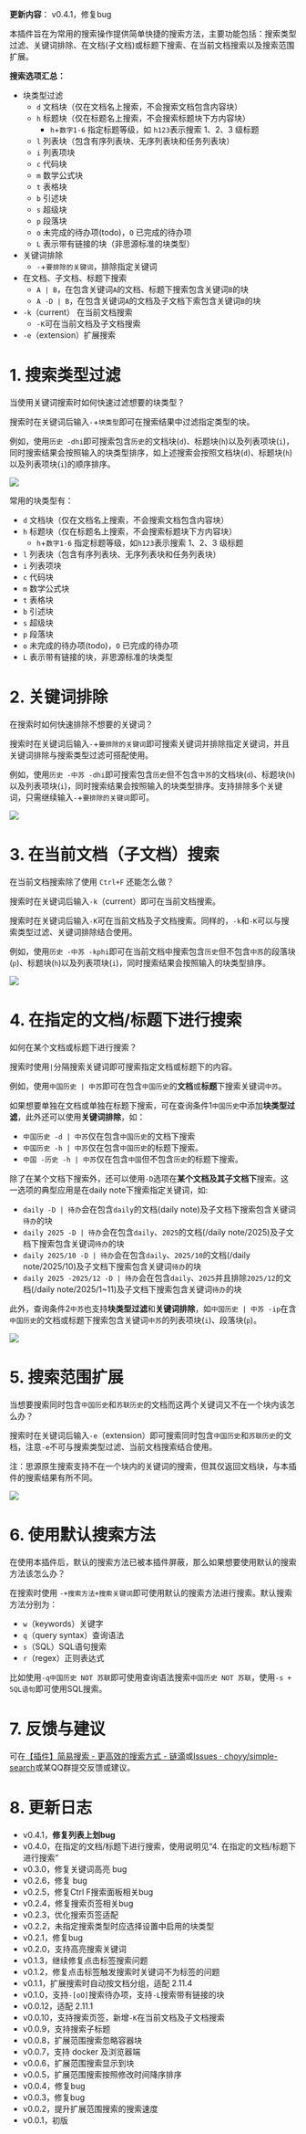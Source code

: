 **更新内容**： v0.4.1，修复bug

本插件旨在为常用的搜索操作提供简单快捷的搜索方法，主要功能包括：搜索类型过滤、关键词排除、在文档(子文档)或标题下搜索、在当前文档搜索以及搜索范围扩展。

**搜索选项汇总：**

- 块类型过滤
  - `d` 文档块（仅在文档名上搜索，不会搜索文档包含内容块）
  - `h` 标题块（仅在标题名上搜索，不会搜索标题块下方内容块）
    - `h`+`数字1-6` 指定标题等级，如 `h123`表示搜索 1、2、3 级标题
  - `l` 列表块（包含有序列表块、无序列表块和任务列表块）
  - `i` 列表项块
  - `c` 代码块
  - `m` 数学公式块
  - `t` 表格块
  - `b` 引述块
  - `s` 超级块
  - `p` 段落块
  - `o` 未完成的待办项(todo)，`O` 已完成的待办项
  - `L` 表示带有链接的块（非思源标准的块类型）
- 关键词排除
  - `-`+`要排除的关键词`，排除指定关键词
- 在文档、子文档、标题下搜索
  - `A | B`，在包含关键词`A`的文档、标题下搜索包含关键词`B`的块
  - `A -D | B`，在包含关键词`A`的文档及子文档下索包含关键词`B`的块
- `-k`（current） 在当前文档搜索
  - `-K`可在当前文档及子文档搜索
- `-e`（extension）扩展搜索

# 1. 搜索类型过滤

当使用关键词搜索时如何快速过滤想要的块类型？

搜索时在关键词后输入`-`+`块类型`即可在搜索结果中过滤指定类型的块。

例如，使用`历史 -dhi`即可搜索包含`历史`的文档块(`d`)、标题块(`h`)以及列表项块(`i`)，同时搜索结果会按照输入的块类型排序，如上述搜索会按照文档块(`d`)、标题块(`h`)以及列表项块(`i`)的顺序排序。

![](img/block_filting.png)

常用的块类型有：

- `d` 文档块（仅在文档名上搜索，不会搜索文档包含内容块）
- `h` 标题块（仅在标题名上搜索，不会搜索标题块下方内容块）
    - `h`+`数字1-6` 指定标题等级，如`h123`表示搜索 1、2、3 级标题
- `l` 列表块（包含有序列表块、无序列表块和任务列表块）
- `i` 列表项块
- `c` 代码块
- `m` 数学公式块
- `t` 表格块
- `b` 引述块
- `s` 超级块
- `p` 段落块
- `o` 未完成的待办项(todo)，`O` 已完成的待办项
- `L` 表示带有链接的块，非思源标准的块类型

# 2. 关键词排除

在搜索时如何快速排除不想要的关键词？

搜索时在关键词后输入`-`+`要排除的关键词`即可搜索关键词并排除指定关键词，并且关键词排除与搜索类型过滤可搭配使用。

例如，使用`历史 -中苏 -dhi`即可搜索包含`历史`但不包含`中苏`的文档块(`d`)、标题块(`h`)以及列表项块(`i`)，同时搜索结果会按照输入的块类型排序。支持排除多个关键词，只需继续输入`-`+`要排除的关键词`即可。

![](img/keywords_exclusion.png)

# 3. 在当前文档（子文档）搜索

在当前文档搜索除了使用 `Ctrl+F` 还能怎么做？

搜索时在关键词后输入`-k`（current）即可在当前文档搜索。

搜索时在关键词后输入`-K`可在当前文档及子文档搜索。同样的，`-k`和`-K`可以与搜索类型过滤、关键词排除结合使用。

例如，使用`历史 -中苏 -kphi`即可在当前文档中搜索包含`历史`但不包含`中苏`的段落块(`p`)、标题块(`h`)以及列表项块(`i`)，同时搜索结果会按照输入的块类型排序。

![](img/current_doc_search.png)

# 4. 在指定的文档/标题下进行搜索

如何在某个文档或标题下进行搜索？

搜索时使用`|`分隔搜索关键词即可搜索指定文档或标题下的内容。

例如，使用`中国历史 | 中苏`即可在包含`中国历史`的**文档**或**标题**下搜索关键词`中苏`。

如果想要单独在文档或单独在标题下搜索，可在查询条件1`中国历史`中添加**块类型过滤**，此外还可以使用**关键词排除**，如：
- `中国历史 -d | 中苏`仅在包含`中国历史`的文档下搜索
- `中国历史 -h | 中苏`仅在包含`中国历史`的标题下搜索。
- `中国 -历史 -h | 中苏`仅在包含`中国`但不包含`历史`的标题下搜索。

除了在某个文档下搜索外，还可以使用`-D`选项在**某个文档及其子文档下**搜索。这一选项的典型应用是在daily note下搜索指定关键词，如:
- `daily -D | 待办`会在包含`daily`的文档(daily note)及子文档下搜索包含关键词`待办`的块
- `daily 2025 -D | 待办`会在包含`daily`、`2025`的文档(/daily note/2025)及子文档下搜索包含关键词`待办`的块
- `daily 2025/10 -D | 待办`会在包含`daily`、`2025/10`的文档(/daily note/2025/10)及子文档下搜索包含关键词`待办`的块
- `daily 2025 -2025/12 -D | 待办`会在包含`daily`、`2025`并且排除`2025/12`的文档(/daily note/2025/1~11)及子文档下搜索包含关键词`待办`的块

此外，查询条件2`中苏`也支持**块类型过滤**和**关键词排除**，如`中国历史 | 中苏 -ip`在含`中国历史`的文档或标题下搜索包含关键词`中苏`的列表项块(`i`)、段落块(`p`)。


![](img/search_pipe.png)


# 5. 搜索范围扩展

当想要搜索同时包含`中国历史`和`苏联历史`的文档而这两个关键词又不在一个块内该怎么办？

搜索时在关键词后输入`-e`（extension）即可搜索同时包含`中国历史`和`苏联历史`的文档，注意`-e`不可与搜索类型过滤、当前文档搜索结合使用。

注：思源原生搜索支持不在一个块内的关键词的搜索，但其仅返回文档块，与本插件的搜索结果有所不同。

![](img/search_extension.png)

# 6. 使用默认搜索方法

在使用本插件后，默认的搜索方法已被本插件屏蔽，那么如果想要使用默认的搜索方法该怎么办？

在搜索时使用 `-+搜索方法+搜索关键词`即可使用默认的搜索方法进行搜索。默认搜索方法分别为：

- `w`（keywords）关键字
- `q`（query syntax）查询语法
- `s`（SQL）SQL语句搜索
- `r`（regex）正则表达式

比如使用`-q中国历史 NOT 苏联`即可使用查询语法搜索`中国历史 NOT 苏联`，使用`-s + SQL语句`即可使用SQL搜索。

# 7. 反馈与建议

可在[【插件】简易搜索 - 更高效的搜索方式 - 链滴](https://ld246.com/article/1689344075636)或[Issues · choyy/simple-search](https://github.com/choyy/simple-search/issues)或某QQ群提交反馈或建议。

# 8. 更新日志

- v0.4.1，**修复列表上划bug**
- v0.4.0，在指定的文档/标题下进行搜索，使用说明见“4. 在指定的文档/标题下进行搜索”
- v0.3.0，修复关键词高亮 bug
- v0.2.6，修复 bug
- v0.2.5，修复Ctrl F搜索面板相关bug
- v0.2.4，修复搜索页签相关bug
- v0.2.3，优化搜索页签适配
- v0.2.2，未指定搜索类型时应选择设置中启用的块类型
- v0.2.1，修复bug
- v0.2.0，支持高亮搜索关键词
- v0.1.3，继续修复点击标签搜索问题
- v0.1.2，修复点击标签触发搜索时关键词不为标签的问题
- v0.1.1，扩展搜索时自动按文档分组，适配 2.11.4
- v0.1.0，支持`-[oO]`搜索待办项，支持`-L`搜索带有链接的块
- v0.0.12，适配 2.11.1
- v0.0.10，支持搜索页签，新增`-K`在当前文档及子文档搜索
- v0.0.9，支持搜索子标题
- v0.0.8，扩展范围搜索忽略容器块
- v0.0.7，支持 docker 及浏览器端
- v0.0.6，扩展范围搜索显示到块
- v0.0.5，扩展范围搜索按照修改时间降序排序
- v0.0.4，修复bug
- v0.0.3，修复bug
- v0.0.2，提升扩展范围搜索的搜索速度
- v0.0.1，初版